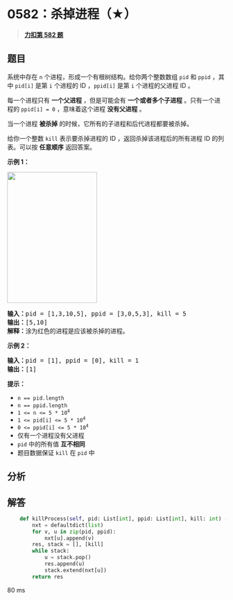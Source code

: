 # 0582：杀掉进程（★）


> <u>**[力扣第 582 题](https://leetcode.cn/problems/kill-process/)**</u>

## 题目

<p>系统中存在 <code>n</code> 个进程，形成一个有根树结构。给你两个整数数组 <code>pid</code> 和 <code>ppid</code> ，其中 <code>pid[i]</code> 是第 <code>i</code> 个进程的 ID ，<code>ppid[i]</code> 是第 <code>i</code> 个进程的父进程 ID 。</p>

<p>每一个进程只有 <strong>一个父进程</strong> ，但是可能会有 <strong>一个或者多个子进程</strong> 。只有一个进程的 <code>ppid[i] = 0</code> ，意味着这个进程 <strong>没有父进程</strong> 。</p>

<p>当一个进程 <strong>被杀掉</strong> 的时候，它所有的子进程和后代进程都要被杀掉。</p>

<p>给你一个整数 <code>kill</code> 表示要杀掉​​进程的 ID ，返回杀掉该进程后的所有进程 ID 的列表。可以按 <strong>任意顺序</strong> 返回答案。</p>


<p><strong>示例 1：</strong></p>
<img alt="" src="https://assets.leetcode.com/uploads/2021/02/24/ptree.jpg" style="width: 207px; height: 302px;" />
<pre>
<strong>输入：</strong>pid = [1,3,10,5], ppid = [3,0,5,3], kill = 5
<strong>输出：</strong>[5,10]
<strong>解释：</strong>涂为红色的进程是应该被杀掉的进程。
</pre>

<p><strong>示例 2：</strong></p>

<pre>
<strong>输入：</strong>pid = [1], ppid = [0], kill = 1
<strong>输出：</strong>[1]
</pre>



<p><strong>提示：</strong></p>

<ul>
<li><code>n == pid.length</code></li>
<li><code>n == ppid.length</code></li>
<li><code>1 <= n <= 5 * 10<sup>4</sup></code></li>
<li><code>1 <= pid[i] <= 5 * 10<sup>4</sup></code></li>
<li><code>0 <= ppid[i] <= 5 * 10<sup>4</sup></code></li>
<li>仅有一个进程没有父进程</li>
<li><code>pid</code> 中的所有值 <strong>互不相同</strong></li>
<li>题目数据保证 <code>kill</code> 在 <code>pid</code> 中</li>
</ul>


## 分析

## 解答

```python
    def killProcess(self, pid: List[int], ppid: List[int], kill: int) -> List[int]:
        nxt = defaultdict(list)
        for v, u in zip(pid, ppid):
            nxt[u].append(v)
        res, stack = [], [kill]
        while stack:
            u = stack.pop()
            res.append(u)
            stack.extend(nxt[u])
        return res
```

80 ms
